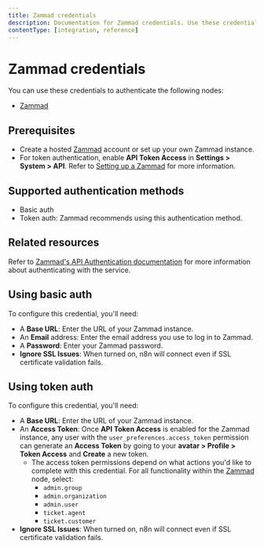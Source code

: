 ```yaml
---
title: Zammad credentials
description: Documentation for Zammad credentials. Use these credentials to authenticate Zammad in n8n, a workflow automation platform.
contentType: [integration, reference]
---
```


# Zammad credentials

You can use these credentials to authenticate the following nodes:

- [Zammad](/integrations/builtin/app-nodes/n8n-nodes-base.zammad.md)

## Prerequisites

- Create a hosted [Zammad](https://zammad.com/) account or set up your own Zammad instance.
- For token authentication, enable **API Token Access** in **Settings > System > API**. Refer to [Setting up a Zammad](https://admin-docs.zammad.org/en/latest/system/integrations/zabbix.html?#setting-up-a-zammad) for more information.

## Supported authentication methods

- Basic auth
- Token auth: Zammad recommends using this authentication method.

## Related resources

Refer to [Zammad's API Authentication documentation](https://docs.zammad.org/en/latest/api/intro.html?#authentication) for more information about authenticating with the service.

## Using basic auth

To configure this credential, you'll need:

- A **Base URL**: Enter the URL of your Zammad instance.
- An **Email** address: Enter the email address you use to log in to Zammad.
- A **Password**: Enter your Zammad password.
- **Ignore SSL Issues**: When turned on, n8n will connect even if SSL certificate validation fails.

## Using token auth

To configure this credential, you'll need:

- A **Base URL**: Enter the URL of your Zammad instance.
- An **Access Token**: Once **API Token Access** is enabled for the Zammad instance, any user with the `user_preferences.access_token` permission can generate an **Access Token** by going to your **avatar > Profile > Token Access** and **Create** a new token.
    - The access token permissions depend on what actions you'd like to complete with this credential. For all functionality within the [Zammad](/integrations/builtin/app-nodes/n8n-nodes-base.zammad.md) node, select:
        - `admin.group`
        - `admin.organization`
        - `admin.user`
        - `ticket.agent`
        - `ticket.customer`
- **Ignore SSL Issues**: When turned on, n8n will connect even if SSL certificate validation fails.

